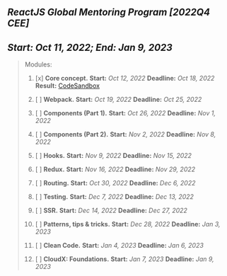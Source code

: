 ## *ReactJS Global Mentoring Program [2022Q4 CEE]*

## *Start: Oct 11, 2022; End: Jan 9, 2023*

> Modules:
> 1. [x] **Core concept.** **Start:** _Oct 12, 2022_   **Deadline:** _Oct 18, 2022_
**Result:**  [CodeSandbox](https://codesandbox.io/s/first-task-reactjs-global-mentoring-program-47ygyz?file=/src/App.js)
>        
> 
> 2. [ ] **Webpack.** **Start:** _Oct 19, 2022_   **Deadline:** _Oct 25, 2022_
>
>
> 3. [ ] **Components (Part 1).** **Start:** _Oct 26, 2022_   **Deadline:** _Nov 1, 2022_
>
>
> 4. [ ] **Components (Part 2).** **Start:** _Nov 2, 2022_   **Deadline:** _Nov 8, 2022_
>
>
> 5. [ ] **Hooks.** **Start:** _Nov 9, 2022_   **Deadline:** _Nov 15, 2022_
>
>
> 6. [ ] **Redux.** **Start:** _Nov 16, 2022_   **Deadline:** _Nov 29, 2022_
>
>
> 7. [ ] **Routing.** **Start:** _Oct 30, 2022_   **Deadline:** _Dec 6, 2022_
>
>
> 8. [ ] **Testing.** **Start:** _Dec 7, 2022_   **Deadline:** _Dec 13, 2022_
>
>
> 9. [ ] **SSR.** **Start:** _Dec 14, 2022_   **Deadline:** _Dec 27, 2022_
>
>
> 10. [ ] **Patterns, tips & tricks.** **Start:** _Dec 28, 2022_   **Deadline:** _Jan 3, 2023_
>
>
> 11. [ ] **Clean Code.** **Start:** _Jan 4, 2023_   **Deadline:** _Jan 6, 2023_
>
> 
> 12. [ ]  **CloudX: Foundations.** **Start:** _Jan 7, 2023_   **Deadline:** _Jan 9, 2023_
